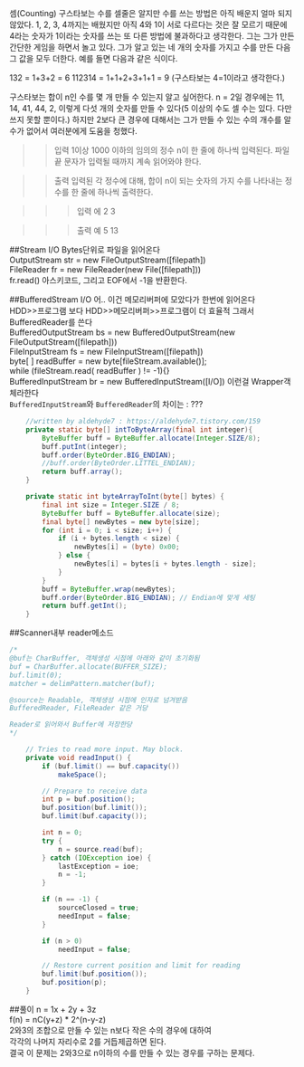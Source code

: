 셈(Counting)
구스타보는 수를 셀줄은 알지만 수를 쓰는 방법은 아직 배운지 얼마 되지 않았다. 1, 2, 3, 4까지는 배웠지만 아직 4와 1이 서로 다르다는 것은 잘 모르기 때문에 4라는 숫자가 1이라는 숫자를 쓰는 또 다른 방법에 불과하다고 생각한다.
그는 그가 만든 간단한 게임을 하면서 놀고 있다. 그가 알고 있는 네 개의 숫자를 가지고 수를 만든 다음 그 값을 모두 더한다. 예를 들면 다음과 같은 식이다.

132 = 1+3+2 = 6
112314 = 1+1+2+3+1+1 = 9 (구스타보는 4=1이라고 생각한다.)

구스타보는 합이 n인 수를 몇 개 만들 수 있는지 알고 싶어한다. n = 2일 경우에는 11, 14, 41, 44, 2, 이렇게 다섯 개의 숫자를 만들 수 있다(5 이상의 수도 셀 수는 있다. 다만 쓰지 못할 뿐이다.) 하지만 2보다 큰 경우에 대해서는 그가 만들 수 있는 수의 개수를 알 수가 없어서 여러분에게 도움을 청했다.

>> 입력
1이상 1000 이하의 임의의 정수 n이 한 줄에 하나씩 입력된다. 파일 끝 문자가 입력될 때까지 계속 읽어와야 한다.

>> 출력
입력된 각 정수에 대해, 합이 n이 되는 숫자의 가지 수를 나타내는 정수를 한 줄에 하나씩 출력한다.

>>> 입력 에
2
3

>>> 출력 예
5
13

##Stream I/O
Bytes단위로 파일을 읽어온다  
OutputStream str = new FileOutputStream([filepath])  
FileReader fr = new FileReader(new File([filepath]))  
fr.read() 아스키코드, 그리고 EOF에서 -1을 반환한다.  

##BufferedStream I/O
어.. 이건 메모리버퍼에 모았다가 한번에 읽어온다  
HDD>>프로그램 보다 HDD>>메모리버퍼>>프로그램이 더 효율적 그래서 BufferedReader를 쓴다  
BufferedOutputStream bs = new BufferedOutputStream(new FileOutputStream([filepath]))  
FileInputStream fs = new FileInputStream([filepath])  
byte[ ] readBuffer = new byte[fileStream.available()];  
        while (fileStream.read( readBuffer ) != -1){}  
BufferedInputStream br = new BufferedInputStream([I/O]) 이런걸 Wrapper객체라한다  
`BufferedInputStream`와 `BufferedReader`의 차이는 :  ???  
```java
    //written by aldehyde7 : https://aldehyde7.tistory.com/159
    private static byte[] intToByteArray(final int integer){
        ByteBuffer buff = ByteBuffer.allocate(Integer.SIZE/8);
        buff.putInt(integer);
        buff.order(ByteOrder.BIG_ENDIAN);
        //buff.order(ByteOrder.LITTEL_ENDIAN);
        return buff.array();
    }

    private static int byteArrayToInt(byte[] bytes) {
        final int size = Integer.SIZE / 8;
        ByteBuffer buff = ByteBuffer.allocate(size);
        final byte[] newBytes = new byte[size];
        for (int i = 0; i < size; i++) {
            if (i + bytes.length < size) {
                newBytes[i] = (byte) 0x00;
            } else {
                newBytes[i] = bytes[i + bytes.length - size];
            }
        }
        buff = ByteBuffer.wrap(newBytes);
        buff.order(ByteOrder.BIG_ENDIAN); // Endian에 맞게 세팅
        return buff.getInt();
    }
```

##Scanner내부 reader메소드
```java
/*
@buf는 CharBuffer, 객체생성 시점에 아래와 같이 초기화됨
buf = CharBuffer.allocate(BUFFER_SIZE);
buf.limit(0);
matcher = delimPattern.matcher(buf);

@source는 Readable, 객체생성 시점에 인자로 넘겨받음
BufferedReader, FileReader 같은 거당

Reader로 읽어와서 Buffer에 저장한당
*/

    // Tries to read more input. May block.
    private void readInput() {
        if (buf.limit() == buf.capacity())
            makeSpace();

        // Prepare to receive data
        int p = buf.position();
        buf.position(buf.limit());
        buf.limit(buf.capacity());

        int n = 0;
        try {
            n = source.read(buf);
        } catch (IOException ioe) {
            lastException = ioe;
            n = -1;
        }

        if (n == -1) {
            sourceClosed = true;
            needInput = false;
        }

        if (n > 0)
            needInput = false;

        // Restore current position and limit for reading
        buf.limit(buf.position());
        buf.position(p);
    }

```

##풀이
n = 1x + 2y + 3z  
f(n) = nC(y+z) * 2^(n-y-z)  
2와3의 조합으로 만들 수 있는 n보다 작은 수의 경우에 대하여  
각각의 나머지 자리수로 2를 거듭제곱하면 된다.  
결국 이 문제는 2와3으로 n이하의 수를 만들 수 있는 경우를 구하는 문제다.  


